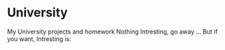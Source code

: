 # University
My University projects and homework
Nothing Intresting, go away
...
But if you want,
Intresting is:
